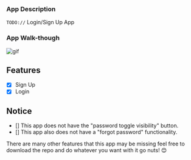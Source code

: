 ### App Description
`TODO://` Login/Sign Up App

### App Walk-though
![gif](https://user-images.githubusercontent.com/72886722/131741922-61188d9d-334e-4be6-a6a5-35702756426e.gif)

## Features
- [x] Sign Up
- [x] Login

## Notice
- [] This app does not have the "password toggle visibility" button.
- [] This app also does not have a "forgot password" functionality.

There are many other features that this app may be missing feel free to download the repo and do whatever you want with it go nuts! 😊
